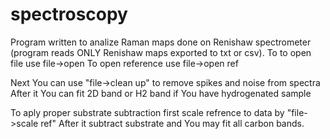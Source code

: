 # spectroscopy
Program written to analize Raman maps done on Renishaw spectrometer (program reads ONLY Renishaw maps exported to txt or csv). 
To to open file use file->open
To open reference use file->open ref

Next You can use "file->clean up" to remove spikes and noise from spectra
After it You can fit 2D band or H2 band if You have hydrogenated sample

To aply proper substrate subtraction first scale refrence to data by "file->scale ref"
After it subtract substrate and You may fit all carbon bands.


